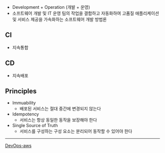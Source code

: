 -  Development + Operation (개발 + 운영)
- 소프트웨어 개발 및 IT 운영 팀의 작업을 결합하고 자동화하여 고품질 애플리케이션 및 서비스 제공을 가속화하는 소프트웨어 개발 방법론

## CI
- 지속통합
## CD
- 지속배포

## Principles
- Immuability
	- 배포된 서비스는 절대 중간에 변경되지 않는다
- Idempotency
	- 서비스는 항상 동일한 동작을 보장해야 한다
- Single Source of Truth
	- 서비스를 구성하는 구성 요소는 분리되어 동작할 수 있어야 한다
---

[DevOps-aws](https://aws.amazon.com/ko/devops/what-is-devops/)
